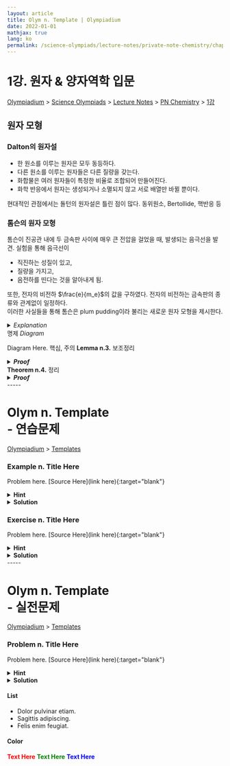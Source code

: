 ```yaml
---
layout: article
title: Olym n. Template | Olympiadium
date: 2022-01-01
mathjax: true
lang: ko
permalink: /science-olympiads/lecture-notes/private-note-chemistry/chapter-1/
---
```

# 1강. 원자 & 양자역학 입문

<a href="{{ site.homeurl }}">Olympiadium</a> > <a href="{{ site.homeurl }}science-olympiads/">Science Olympiads</a> > <a href="{{ site.homeurl }}science-olympiads/lecture-notes/">Lecture Notes</a> > <a href="{{ site.homeurl }}science-olympiads/lecture-notes/private-note-chemistry/">PN Chemistry</a> > <a href="{{ site.homeurl }}science-olympiads/lecture-notes/private-note-chemistry/chapter-1/">1강</a><br>

## 원자 모형

### Dalton의 원자설
<yellowboard><ul class="inbox">
<li>한 원소를 이루는 원자은 모두 동등하다.</li>
<li>다른 원소를 이루는 원자들은 다른 질량을 갖는다.</li>
<li>화합물은 여러 원자들이 특정한 비율로 조합되어 만들어진다.</li>
<li>화학 반응에서 원자는 생성되거나 소멸되지 않고 서로 배열만 바뀔 뿐이다.</li>
</ul> </yellowboard>
현대적인 관점에서는 돌턴의 원자설은 틀린 점이 많다. 동위원소, Bertollide, 핵반응 등

### 톰슨의 원자 모형
톰슨이 진공관 내에 두 금속판 사이에 매우 큰 전압을 걸었을 때, 발생되는 음극선을 발견. 실험을 통해 음극선이 <ul>
<li>직진하는 성질이 있고, </li>
<li>질량을 가지고, </li>
<li>음전하를 띤다는 것을 알아내게 됨.</li>
</ul>
또한, 전자의 비전하 $\frac{e}{m_e}$의 값을 구하였다. 전자의 비전하는 금속판의 종류와 관계없이 일정하다. <br>
이러한 사실들을 통해 톰슨은 plum pudding이라 불리는 새로운 원자 모형을 제시한다. 





<orangeborder><details>
<summary><i>Explanation</i></summary>
추가설명
</details></orangeborder>
<orangeboard>명제</orangeboard>
<i>Diagram</i>

Diagram Here.
<redborder> 핵심, 주의 </redborder>
<greenboard><b>Lemma n.3.</b> 보조정리</greenboard>
<blueborder><details>
<summary><b><i>Proof</i></b></summary>
증명
</details></blueborder>
<greenboard><b>Theorem n.4.</b> 정리</greenboard>
<blueborder><details>
<summary><b><i>Proof</i></b></summary>
증명
</details></blueborder>
-----
  
# Olym n. Template <br> <ssup> - 연습문제</ssup>

<a href="{{ site.homeurl }}">Olympiadium</a> > <a href="{{ site.homeurl }}templates/">Templates</a>

### Example n. Title Here
<skyblueboard> Problem here. </skyblueboard>
[Source Here](link here){:target="blank"}
  
<purpleborder><details>
<summary><b>Hint</b></summary>
Hint Here. 
</details></purpleborder>
<pinkborder><details>
<summary><b>Solution</b></summary>
Solution Here. 
</details></pinkborder>
  
### Exercise n. Title Here
<skyblueboard> Problem here. </skyblueboard>
[Source Here](link here){:target="blank"}
  
<purpleborder><details>
<summary><b>Hint</b></summary>
Hint Here. 
</details></purpleborder>
<pinkborder><details>
<summary><b>Solution</b></summary>
Solution Here. 
</details></pinkborder>
-----
  
# Olym n. Template <br> <ssup> - 실전문제</ssup>

<a href="{{ site.homeurl }}">Olympiadium</a> > <a href="{{ site.homeurl }}templates/">Templates</a>

### Problem n. Title Here
<blueboard> Problem here. </blueboard>
[Source Here](link here){:target="blank"}
  
<purpleborder><details>
<summary><b>Hint</b></summary>
Hint Here. 
</details></purpleborder>
<pinkborder><details>
<summary><b>Solution</b></summary>
Solution Here. 
</details></pinkborder>

#### List
<ul>
<li>Dolor pulvinar etiam.</li>
<li>Sagittis adipiscing.</li>
<li>Felis enim feugiat.</li>
</ul>

#### Color
<span style="color:red"><b>Text Here</b></span>
<span style="color:green"><b>Text Here</b></span>
<span style="color:blue"><b>Text Here</b></span>
